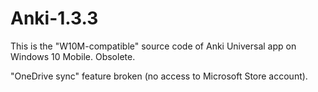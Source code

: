 # Anki-1.3.3
This is the "W10M-compatible" source code of Anki Universal app on Windows 10 Mobile. Obsolete.

"OneDrive sync" feature broken (no access to Microsoft Store account). 
